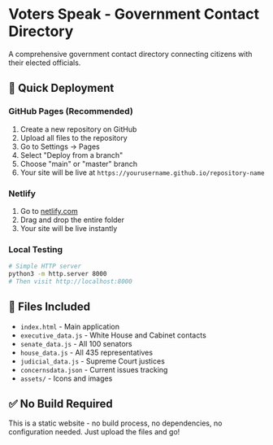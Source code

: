# Voters Speak - Government Contact Directory

A comprehensive government contact directory connecting citizens with their elected officials.

## 🚀 Quick Deployment

### GitHub Pages (Recommended)
1. Create a new repository on GitHub
2. Upload all files to the repository
3. Go to Settings → Pages
4. Select "Deploy from a branch"
5. Choose "main" or "master" branch
6. Your site will be live at `https://yourusername.github.io/repository-name`

### Netlify
1. Go to [netlify.com](https://netlify.com)
2. Drag and drop the entire folder
3. Your site will be live instantly

### Local Testing
```bash
# Simple HTTP server
python3 -m http.server 8000
# Then visit http://localhost:8000
```

## 📁 Files Included

- `index.html` - Main application
- `executive_data.js` - White House and Cabinet contacts
- `senate_data.js` - All 100 senators
- `house_data.js` - All 435 representatives
- `judicial_data.js` - Supreme Court justices
- `concernsdata.json` - Current issues tracking
- `assets/` - Icons and images

## ✅ No Build Required

This is a static website - no build process, no dependencies, no configuration needed. Just upload the files and go!